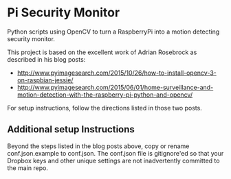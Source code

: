 # Pi Security Monitor

Python scripts using OpenCV to turn a RaspberryPi into a motion detecting security monitor. 

This project is based on the excellent work of Adrian Rosebrock as described in his blog posts:

* http://www.pyimagesearch.com/2015/10/26/how-to-install-opencv-3-on-raspbian-jessie/
* http://www.pyimagesearch.com/2015/06/01/home-surveillance-and-motion-detection-with-the-raspberry-pi-python-and-opencv/

For setup instructions, follow the directions listed in those two posts.

## Additional setup Instructions
Beyond the steps listed in the blog posts above, copy or rename conf.json.example to conf.json.  The conf.json file is gitignore'ed so that your Dropbox keys and other unique settings are not inadvertently committed to the main repo.